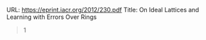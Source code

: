 URL: https://eprint.iacr.org/2012/230.pdf
Title: On Ideal Lattices and Learning with Errors Over Rings

> 1
